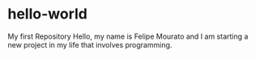 # hello-world
My first Repository
Hello, my name is Felipe Mourato and I am starting a new project in my life that involves programming. 
